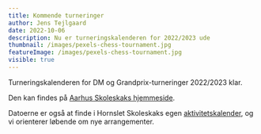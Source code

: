 ```yaml
---
title: Kommende turneringer
author: Jens Tejlgaard
date: 2022-10-06
description: Nu er turneringskalenderen for 2022/2023 ude
thumbnail: /images/pexels-chess-tournament.jpg
featureImage: /images/pexels-chess-tournament.jpg
visible: true
---
```


Turneringskalenderen for DM og Grandprix-turneringer 2022/2023 klar.

Den kan findes på [Aarhus Skoleskaks hjemmeside](http://aarhusskoleskak.dk/). 

Datoerne er også at finde i Hornslet Skoleskaks egen [aktivitetskalender](/aktivitetskalender), og vi orienterer løbende om nye arrangementer. 